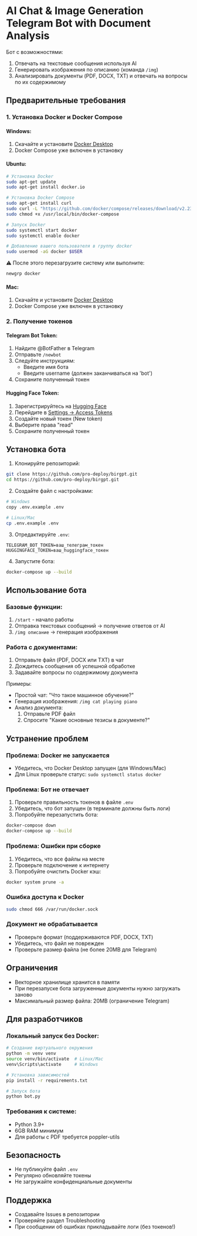 # AI Chat & Image Generation Telegram Bot with Document Analysis

Бот с возможностями:
1. Отвечать на текстовые сообщения используя AI
2. Генерировать изображения по описанию (команда `/img`)
3. Анализировать документы (PDF, DOCX, TXT) и отвечать на вопросы по их содержимому

## Предварительные требования

### 1. Установка Docker и Docker Compose

#### Windows:
1. Скачайте и установите [Docker Desktop](https://www.docker.com/products/docker-desktop)
2. Docker Compose уже включен в установку

#### Ubuntu:
```bash
# Установка Docker
sudo apt-get update
sudo apt-get install docker.io

# Установка Docker Compose
sudo apt-get install curl
sudo curl -L "https://github.com/docker/compose/releases/download/v2.23.0/docker-compose-$(uname -s)-$(uname -m)" -o /usr/local/bin/docker-compose
sudo chmod +x /usr/local/bin/docker-compose

# Запуск Docker
sudo systemctl start docker
sudo systemctl enable docker

# Добавление вашего пользователя в группу docker
sudo usermod -aG docker $USER
```
⚠️ После этого перезагрузите систему или выполните:
```bash
newgrp docker
```

#### Mac:
1. Скачайте и установите [Docker Desktop](https://www.docker.com/products/docker-desktop)
2. Docker Compose уже включен в установку

### 2. Получение токенов

#### Telegram Bot Token:
1. Найдите @BotFather в Telegram
2. Отправьте `/newbot`
3. Следуйте инструкциям:
   - Введите имя бота
   - Введите username (должен заканчиваться на 'bot')
4. Сохраните полученный токен

#### Hugging Face Token:
1. Зарегистрируйтесь на [Hugging Face](https://huggingface.co/)
2. Перейдите в [Settings -> Access Tokens](https://huggingface.co/settings/tokens)
3. Создайте новый токен (New token)
4. Выберите права "read"
5. Сохраните полученный токен

## Установка бота

1. Клонируйте репозиторий:
```bash
git clone https://github.com/pro-deploy/birgpt.git
cd https://github.com/pro-deploy/birgpt.git
```

2. Создайте файл с настройками:
```bash
# Windows
copy .env.example .env

# Linux/Mac
cp .env.example .env
```

3. Отредактируйте `.env`:
```
TELEGRAM_BOT_TOKEN=ваш_телеграм_токен
HUGGINGFACE_TOKEN=ваш_huggingface_токен
```

4. Запустите бота:
```bash
docker-compose up --build
```

## Использование бота

### Базовые функции:
1. `/start` - начало работы
2. Отправка текстовых сообщений → получение ответов от AI
3. `/img описание` → генерация изображения

### Работа с документами:
1. Отправьте файл (PDF, DOCX или TXT) в чат
2. Дождитесь сообщения об успешной обработке
3. Задавайте вопросы по содержимому документа

Примеры:
- Простой чат: "Что такое машинное обучение?"
- Генерация изображения: `/img cat playing piano`
- Анализ документа: 
  1. Отправьте PDF файл
  2. Спросите "Какие основные тезисы в документе?"

## Устранение проблем

### Проблема: Docker не запускается
- Убедитесь, что Docker Desktop запущен (для Windows/Mac)
- Для Linux проверьте статус: `sudo systemctl status docker`

### Проблема: Бот не отвечает
1. Проверьте правильность токенов в файле `.env`
2. Убедитесь, что бот запущен (в терминале должны быть логи)
3. Попробуйте перезапустить бота:
```bash
docker-compose down
docker-compose up --build
```

### Проблема: Ошибки при сборке
1. Убедитесь, что все файлы на месте
2. Проверьте подключение к интернету
3. Попробуйте очистить Docker кэш:
```bash
docker system prune -a
```

### Ошибка доступа к Docker
```bash
sudo chmod 666 /var/run/docker.sock
```

### Документ не обрабатывается
- Проверьте формат (поддерживаются PDF, DOCX, TXT)
- Убедитесь, что файл не поврежден
- Проверьте размер файла (не более 20MB для Telegram)


## Ограничения
- Векторное хранилище хранится в памяти
- При перезапуске бота загруженные документы нужно загружать заново
- Максимальный размер файла: 20MB (ограничение Telegram)

## Для разработчиков

### Локальный запуск без Docker:
```bash
# Создание виртуального окружения
python -m venv venv
source venv/bin/activate  # Linux/Mac
venv\Scripts\activate     # Windows

# Установка зависимостей
pip install -r requirements.txt

# Запуск бота
python bot.py
```

### Требования к системе:
- Python 3.9+
- 6GB RAM минимум
- Для работы с PDF требуется poppler-utils

## Безопасность
- Не публикуйте файл `.env`
- Регулярно обновляйте токены
- Не загружайте конфиденциальные документы

## Поддержка
- Создавайте Issues в репозитории
- Проверяйте раздел Troubleshooting
- При сообщении об ошибках прикладывайте логи (без токенов!)